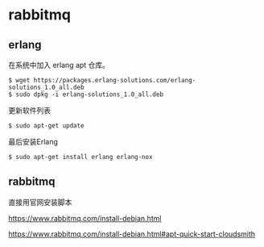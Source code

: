 # rabbitmq

## erlang

在系统中加入 erlang apt 仓库。

```
$ wget https://packages.erlang-solutions.com/erlang-solutions_1.0_all.deb
$ sudo dpkg -i erlang-solutions_1.0_all.deb
```

更新软件列表

```
$ sudo apt-get update
```

最后安装Erlang

```
$ sudo apt-get install erlang erlang-nox
```

## rabbitmq

直接用官网安装脚本

https://www.rabbitmq.com/install-debian.html

https://www.rabbitmq.com/install-debian.html#apt-quick-start-cloudsmith
